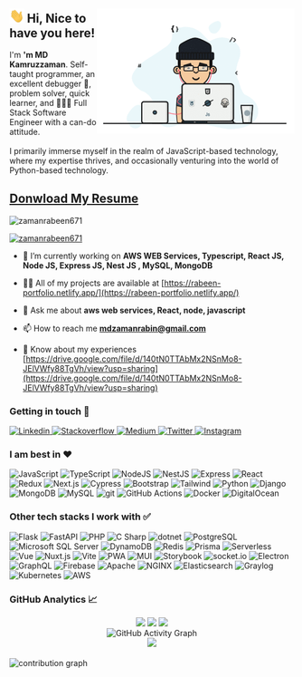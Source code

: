 
<div>
    <img align="right" src="./mangiffy.gif" alt="fatematzuhora" width="350" />
    <span>
        <h2><img src="./hi.gif" alt="hi.gif" width="26" /> Hi, Nice to have you here!</h2>
        <p>
            I'm <b>'m MD Kamruzzaman</b>. Self-taught programmer, an excellent debugger 🔬, problem solver, quick learner, and 👩🏽‍💻 Full Stack Software Engineer with a can-do attitude. <br /> <br />
            I primarily immerse myself in the realm of JavaScript-based technology, where my expertise thrives, and occasionally venturing into the world of Python-based technology.
        </p>
    </span>
</div>
<h2><a href="https://drive.google.com/uc?export=download&amp;id=140tN0TTAbMx2NSnMo8-JElVWfy88TgVh" className="btn btn-outline-info">Donwload My Resume</a></h2>

<p align="left"> <img src="https://komarev.com/ghpvc/?username=zamanrabeen671&label=Profile%20views&color=0e75b6&style=flat" alt="zamanrabeen671" /> </p>

<p align="left"> <a href="https://github.com/ryo-ma/github-profile-trophy"><img src="https://github-profile-trophy.vercel.app/?username=zamanrabeen671" alt="zamanrabeen671" /></a> </p>

- 🌱 I’m currently working on **AWS WEB Services, Typescript, React JS, Node JS, Express JS, Nest JS , MySQL, MongoDB**

- 👨‍💻 All of my projects are available at [https://rabeen-portfolio.netlify.app/](https://rabeen-portfolio.netlify.app/)

- 💬 Ask me about **aws web services, React, node, javascript**

- 📫 How to reach me **mdzamanrabin@gmail.com**

- 📄 Know about my experiences [https://drive.google.com/file/d/140tN0TTAbMx2NSnMo8-JElVWfy88TgVh/view?usp=sharing](https://drive.google.com/file/d/140tN0TTAbMx2NSnMo8-JElVWfy88TgVh/view?usp=sharing)

<div>
    <h3>Getting in touch 🤗</h3>
    <p>
        <a href="https://www.linkedin.com/in/zaman-rabeen" target="_blank" title="Linkedin">
            <img
                width="24"
                alt="Linkedin"
                src="https://cdn.jsdelivr.net/npm/simple-icons@v3/icons/linkedin.svg"
            />
        </a>
        <a href="https://stackoverflow.com/users/5403883/zaman-rabeen" target="_blank" title="Stackoverflow">
            <img
                width="24"
                alt="Stackoverflow"
                src="https://cdn.jsdelivr.net/npm/simple-icons@v3/icons/stackoverflow.svg"
            />
        </a>
        <a href="https://medium.com/@zamanrabeen" target="_blank" title="Medium">
            <img
                width="24"
                alt="Medium"
                src="https://cdn.jsdelivr.net/npm/simple-icons@v3/icons/medium.svg"
            />
        </a>
        <a href="https://twitter.com/zamanrabeen" target="_blank" title="Twitter">
            <img
                width="24"
                alt="Twitter"
                src="https://cdn.jsdelivr.net/npm/simple-icons@v3/icons/twitter.svg"
            />
        </a>
        <a href="https://www.instagram.com/zamanrabeen" target="_blank" title="Instagram">
            <img
                width="24"
                alt="Instagram"
                src="https://cdn.jsdelivr.net/npm/simple-icons@v3/icons/instagram.svg"
            />
        </a>
    </p>
</div>

<div>
    <h3>I am best in ❤️</h3>
    <p>
        <img src="https://img.shields.io/badge/-JavaScript-505050?style=flat&logo=JavaScript&logoColor=F7DF1E" alt="JavaScript" />
        <img src="https://img.shields.io/badge/-TypeScript-007ACC?style=flat&logo=typeScript&logoColor=white" alt="TypeScript" />
        <img src="https://img.shields.io/badge/-Node-339933?style=flat&logo=node.js&logoColor=white" alt="NodeJS" />
        <img src="https://img.shields.io/badge/-NestJS-E0234E?style=flat&logo=NestJS&logoColor=white" alt="NestJS" />
        <img src="https://img.shields.io/badge/Express-000000.svg?style=flat&logo=Express&logoColor=white" alt="Express" />
        <img src="https://img.shields.io/badge/-React-61DAFB?style=flat&logo=react&logoColor=white" alt="React" />
        <img src="https://img.shields.io/badge/-Redux-764ABC?style=flat&logo=redux&logoColor=white" alt="Redux" />
        <img src="https://img.shields.io/badge/Next.js-000000.svg?style=flat&logo=nextdotjs&logoColor=white" alt="Next.js" />
        <img src="https://img.shields.io/badge/Cypress-17202C.svg?style=flat&logo=Cypress&logoColor=4e9b81" alt="Cypress" />
        <img src="https://img.shields.io/badge/-Bootstrap-563D7C?style=flat&logo=bootstrap&logoColor=white" alt="Bootstrap" />
        <img src="https://img.shields.io/badge/Tailwind%20CSS-06B6D4.svg?style=flat&logo=Tailwind-CSS&logoColor=white" alt="Tailwind" />
        <img src="https://img.shields.io/badge/Python-3776AB.svg?style=flat&logo=Python&logoColor=white" alt="Python" />
        <img src="https://img.shields.io/badge/Django-092E20.svg?style=flat&logo=Django&logoColor=white" alt="Django" />
        <img src="https://img.shields.io/badge/MongoDB-47A248.svg?style=flat&logo=MongoDB&logoColor=white" alt="MongoDB" />
        <img src="https://img.shields.io/badge/MySQL-4479A1.svg?style=flatdocker&logo=MySQL&logoColor=white" alt="MySQL" />
        <img src="https://img.shields.io/badge/-Git-F05032?style=flat&logo=git&logoColor=white" alt="git" />
        <img src="https://img.shields.io/badge/GitHub%20Actions-2088FF.svg?style=flta&logo=GitHub-Actions&logoColor=white" alt="GitHub Actions" />
        <img src="https://img.shields.io/badge/Docker-2496ED.svg?style=flat&logo=Docker&logoColor=white" alt="Docker" />
        <img src="https://img.shields.io/badge/DigitalOcean-0080FF.svg?style=flat&logo=DigitalOcean&logoColor=white" alt="DigitalOcean" />
    </p>
</div>

<div>
    <h3>Other tech stacks I work with ✅</h3>
    <p>
        <img src="https://img.shields.io/badge/Flask-000000.svg?style=flask&logo=Flask&logoColor=white" alt="Flask" />
        <img src="https://img.shields.io/badge/FastAPI-009688.svg?style=flat&logo=FastAPI&logoColor=white" alt="FastAPI" />
        <img src="https://img.shields.io/badge/PHP-777BB4.svg?style=flat&logo=PHP&logoColor=white" alt="PHP" />
        <img src="https://img.shields.io/badge/C%20Sharp-239120.svg?style=flat&logo=C-Sharp&logoColor=white" alt="C Sharp" />
        <img src="https://img.shields.io/badge/.NET-512BD4.svg?style=flat&logo=dotnet&logoColor=white" alt="dotnet" />
        <img src="https://img.shields.io/badge/PostgreSQL-4169E1.svg?style=flat&logo=PostgreSQL&logoColor=white" alt="PostgreSQL" />
        <img src="https://img.shields.io/badge/Microsoft%20SQL%20Server-CC2927.svg?style=flat&logo=Microsoft-SQL-Server&logoColor=white" alt="Microsoft SQL Server" />
        <img src="https://img.shields.io/badge/Amazon%20DynamoDB-4053D6.svg?style=flat&logo=Amazon-DynamoDB&logoColor=white" alt="DynamoDB" />
        <img src="https://img.shields.io/badge/-Redis-DC382D?style=flat&logo=Redis&logoColor=white" alt="Redis" />
        <img src="https://img.shields.io/badge/Prisma-2D3748.svg?style=flat&logo=Prisma&logoColor=white" alt="Prisma" />
        <img src="https://img.shields.io/badge/Serverless-FD5750.svg?style=flat&logo=Serverless&logoColor=white" alt="Serverless" />
        <img src="https://img.shields.io/badge/-Vue-4FC08D?style=flat&logo=vue.js&logoColor=white" alt="Vue" />
        <img src="https://img.shields.io/badge/Nuxt.js-00DC82.svg?style=flat&logo=nuxtdotjs&logoColor=white" alt="Nuxt.js" />
        <img src="https://img.shields.io/badge/Vite-646CFF.svg?style=flat&logo=Vite&logoColor=white" alt="Vite" />
        <img src="https://img.shields.io/badge/PWA-5A0FC8.svg?style=flat&logo=PWA&logoColor=white" alt="PWA" />
        <img src="https://img.shields.io/badge/MUI-007FFF.svg?style=flat&logo=MUI&logoColor=white" alt="MUI" />
        <img src="https://img.shields.io/badge/-Storybook-FF4785?style=flat&logo=storybook&logoColor=white" alt="Storybook" />
        <img src="https://img.shields.io/badge/-Socket.io-010101?style=flat&logo=socket.io&logoColor=white" alt="socket.io" />
        <img src="https://img.shields.io/badge/-Electron-47848F?style=flat&logo=redux&logoColor=white" alt="Electron" />
        <img src="https://img.shields.io/badge/GraphQL-E10098.svg?style=flat&logo=GraphQL&logoColor=white" alt="GraphQL" />
        <img src="https://img.shields.io/badge/-Firebase-FFCA28?style=flat&logo=firebase&logoColor=white" alt="Firebase" />
        <img src="https://img.shields.io/badge/Apache-D22128.svg?style=flat&logo=Apache&logoColor=white" alt="Apache" />
        <img src="https://img.shields.io/badge/NGINX-009639.svg?style=flat&logo=NGINX&logoColor=white" alt="NGINX" />
        <img src="https://img.shields.io/badge/Elasticsearch-005571.svg?style=flat&logo=Elasticsearch&logoColor=white" alt="Elasticsearch" />
        <img src="https://img.shields.io/badge/Graylog-FF3633.svg?style=flat&logo=Graylog&logoColor=white" alt="Graylog" />
        <img src="https://img.shields.io/badge/Kubernetes-326CE5.svg?style=flat&logo=Kubernetes&logoColor=white" alt="Kubernetes" />
        <img src="https://img.shields.io/badge/Amazon%20AWS-232F3E.svg?style=flat&logo=Amazon-AWS&logoColor=white" alt="AWS" />
    </p>
</div>
<div>
  <summary><h3>GitHub Analytics 📈</h3></summary>
  <div align="center">
    <img src="https://github-readme-stats.vercel.app/api?username=zamanrabeen671&show_icons=true&count_private=true&theme=nightowl" />
    <img src="https://github-readme-stats.vercel.app/api/top-langs/?username=zamanrabeen671&theme=nightowl" />
    <img src="https://github-readme-streak-stats.herokuapp.com?user=zamanrabeen671&theme=nightowl" />
    <br />
    <img src="https://github-readme-activity-graph.vercel.app/graph?username=zamanrabeen671&theme=nightowl" alt="GitHub Activity Graph" />
    <br />
    <img src="https://img.shields.io/badge/Total%20Contributions-2500+-blue?style=for-the-badge&logo=github" />
  </div>
  <br />
 
  <img src="https://activity-graph.herokuapp.com/graph?username=zamanrabeen671&theme=github" alt="contribution graph" />
</div>
